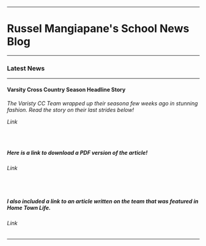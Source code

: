 <html>
  <head>
    <title>Russel Mangiapane&#39;s News Blog "Going Live"</title>
  </head>
  <body>
    <hr><h1>Russel Mangiapane&#39;s School News Blog</h1></hr>
    <hr><h3><b>Latest News</b></h3></hr>
    <hr><h4><b>Varsity Cross Country Season Headline Story</b></h4></hr>
    <h6><p>The Varisty CC Team wrapped up their seasona few weeks ago in stunning fashion. Read the story on their last strides below!</p>
    <p>Link</p>
    <p>&nbsp;</p>
    <h5>Here is a link to download a PDF version of the article!</h5>
    <h6><p>Link</p></h6> 
    <p>&nbsp;</p>
      <h5>I also included a link to an article written on the team that was featured in Home Town Life.<h6><p>Link</p></h6><h/5>
    <p><hr></hr></p>
  </body>
</html>
